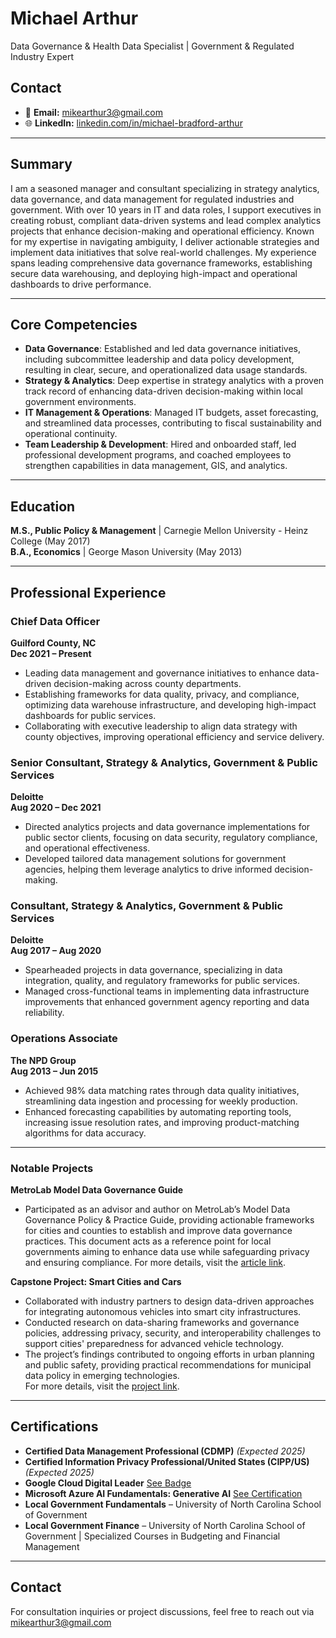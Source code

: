 # Michael Arthur

Data Governance & Health Data Specialist | Government & Regulated Industry Expert

## Contact

- 📧 **Email:** [mikearthur3@gmail.com](mailto:mikearthur3@gmail.com)  
- 🌐 **LinkedIn:** [linkedin.com/in/michael-bradford-arthur](https://www.linkedin.com/in/michael-bradford-arthur)  

--- 

## Summary

I am a seasoned manager and consultant specializing in strategy analytics, data governance, and data management for regulated industries and government. With over 10 years in IT and data roles, I support executives in creating robust, compliant data-driven systems and lead complex analytics projects that enhance decision-making and operational efficiency. Known for my expertise in navigating ambiguity, I deliver actionable strategies and implement data initiatives that solve real-world challenges. My experience spans leading comprehensive data governance frameworks, establishing secure data warehousing, and deploying high-impact and operational dashboards to drive performance.

---

## Core Competencies

- **Data Governance**: Established and led data governance initiatives, including subcommittee leadership and data policy development, resulting in clear, secure, and operationalized data usage standards.
- **Strategy & Analytics**: Deep expertise in strategy analytics with a proven track record of enhancing data-driven decision-making within local government environments.
- **IT Management & Operations**: Managed IT budgets, asset forecasting, and streamlined data processes, contributing to fiscal sustainability and operational continuity.
- **Team Leadership & Development**: Hired and onboarded staff, led professional development programs, and coached employees to strengthen capabilities in data management, GIS, and analytics.

---

## Education

**M.S., Public Policy & Management** | Carnegie Mellon University - Heinz College (May 2017)  
**B.A., Economics** | George Mason University (May 2013)  

--- 

## Professional Experience

### Chief Data Officer  
**Guilford County, NC**  
**Dec 2021 – Present**  

- Leading data management and governance initiatives to enhance data-driven decision-making across county departments.
- Establishing frameworks for data quality, privacy, and compliance, optimizing data warehouse infrastructure, and developing high-impact dashboards for public services.
- Collaborating with executive leadership to align data strategy with county objectives, improving operational efficiency and service delivery.

### Senior Consultant, Strategy & Analytics, Government & Public Services  
**Deloitte**  
**Aug 2020 – Dec 2021**  

- Directed analytics projects and data governance implementations for public sector clients, focusing on data security, regulatory compliance, and operational effectiveness.
- Developed tailored data management solutions for government agencies, helping them leverage analytics to drive informed decision-making.

### Consultant, Strategy & Analytics, Government & Public Services  
**Deloitte**  
**Aug 2017 – Aug 2020**  

- Spearheaded projects in data governance, specializing in data integration, quality, and regulatory frameworks for public services.
- Managed cross-functional teams in implementing data infrastructure improvements that enhanced government agency reporting and data reliability.

### Operations Associate  
**The NPD Group**  
**Aug 2013 – Jun 2015**  

- Achieved 98% data matching rates through data quality initiatives, streamlining data ingestion and processing for weekly production.
- Enhanced forecasting capabilities by automating reporting tools, increasing issue resolution rates, and improving product-matching algorithms for data accuracy.

---

### Notable Projects  

**MetroLab Model Data Governance Guide**  
- Participated as an advisor and author on MetroLab’s Model Data Governance Policy & Practice Guide, providing actionable frameworks for cities and counties to establish and improve data governance practices. This document acts as a reference point for local governments aiming to enhance data use while safeguarding privacy and ensuring compliance. For more details, visit the [article link](https://www.govtech.com/analytics/data-governance-guide-offers-models-for-local-governments).
  
**Capstone Project: Smart Cities and Cars** 
- Collaborated with industry partners to design data-driven approaches for integrating autonomous vehicles into smart city infrastructures.
- Conducted research on data-sharing frameworks and governance policies, addressing privacy, security, and interoperability challenges to support cities' preparedness for advanced vehicle technology.
- The project’s findings contributed to ongoing efforts in urban planning and public safety, providing practical recommendations for municipal data policy in emerging technologies.  
For more details, visit the [project link](https://www.heinz.cmu.edu/media/2018/June/smart-cities-and-cars).

--- 

## Certifications

- **Certified Data Management Professional (CDMP)** _(Expected 2025)_
- **Certified Information Privacy Professional/United States (CIPP/US)** _(Expected 2025)_
- **Google Cloud Digital Leader** [See Badge](https://www.cloudskillsboost.google/public_profiles/0342516c-87b8-41a5-b86a-7b0e6b1bdfb8/badges/6880080)
- **Microsoft Azure AI Fundamentals: Generative AI** [See Certification](https://learn.microsoft.com/en-us/users/MichaelArthur-0540/achievements/9NPPHENU)
- **Local Government Fundamentals** – University of North Carolina School of Government
- **Local Government Finance** – University of North Carolina School of Government | Specialized Courses in Budgeting and Financial Management

---


## Contact

For consultation inquiries or project discussions, feel free to reach out via [mikearthur3@gmail.com](mailto:mikearthur3@gmail.com)
